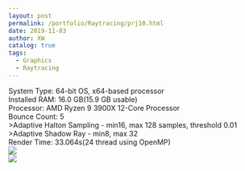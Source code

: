 ```yaml
---
layout: post
permalink: /portfolio/Raytracing/prj10.html
date: 2019-11-03
author: XW
catalog: true
tags:
  - Graphics
  - Raytracing
---
```


<div>System Type: 64-bit OS, x64-based processor</div>
<div>Installed RAM: 16.0 GB(15.9 GB usable)</div>
<div>Processor: AMD Ryzen 9 3900X 12-Core Processor</div>
<div>Bounce Count: 5</div>
<div>>Adaptive Halton Sampling - min16, max 128 samples, threshold 0.01</div>
<div>>Adaptive Shadow Ray - min8, max 32</div>
<div>Render Time: 33.064s(24 thread using OpenMP)</div>
<div>
    <img src="{{site.url}}/portfolio/Raytracing/prj10.png" class="post-image" />
<div>
<div>
    <img src="{{site.url}}/portfolio/Raytracing/prj10C.png" class="post-image" />
<div>